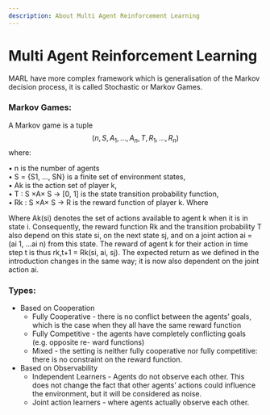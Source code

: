 ```yaml
---
description: About Multi Agent Reinforcement Learning
---
```


# Multi Agent Reinforcement Learning

MARL have more complex framework which is generalisation of the Markov decision process, it is called Stochastic or Markov Games.

### Markov Games:

A Markov game is a tuple $$(n, S, A_1, ..., A_n, T, R_1, ..., R_n)$$ where:

• n is the number of agents  
• S = {S1, ..., SN} is a finite set of environment states,   
• Ak is the action set of player k,   
• T : S ×A× S → \[0, 1\] is the state transition probability function,   
• Rk : S ×A× S → R is the reward function of player k. Where

Where Ak\(si\) denotes the set of actions available to agent k when it is in state i. Consequently, the reward function Rk and the transition probability T also depend on this state si, on the next state sj, and on a joint action ai = \(ai 1, ...ai n\) from this state. The reward of agent k for their action in time step t is thus rk,t+1 = Rk\(si, ai, sj\). The expected return as we defined in the introduction changes in the same way; it is now also dependent on the joint action ai.

### Types:

* Based on Cooperation
  * Fully Cooperative - there is no conflict between the agents’ goals, which is the case when they all have the same reward function
  * Fully Competitive - the agents have completely conflicting goals \(e.g. opposite re- ward functions\)
  * Mixed - the setting is neither fully cooperative nor fully competitive: there is no constraint on the reward function.
* Based on Observability
  * Independent Learners - Agents do not observe each other. This does not change the fact that other agents’ actions could influence the environment, but it will be considered as noise.
  * Joint action learners - where agents actually observe each other. 


